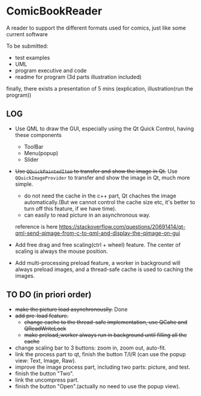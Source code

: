 # ComicBookReader 
A reader to support the different formats used for comics, just like some current software

To be submitted:

 - test examples
 - UML
 - program executive and code
 - readme for program (3d parts illustration included)

finally, there exists a presentation of 5 mins (explication, illustration(run the program))



## LOG

- Use QML to draw the GUI, especially using the Qt Quick Control, having these components

  - ToolBar
  - Menu(popup)
  - Slider

- ~~Use `QQuickPaintedItem` to transfer and show the image in Qt.~~
  Use `QQuickImageProvider` to transfer and show the image in Qt, much more simple.
  - do not need the cache in the c++ part, Qt chaches the image automatically.(But we cannot control the cache size etc, it's better to turn off this feature, if we have time).
  - can easily to read picture in an asynchronous way.

   reference is here https://stackoverflow.com/questions/20691414/qt-qml-send-qimage-from-c-to-qml-and-display-the-qimage-on-gui

- Add free drag and free scaling(ctrl + wheel) feature. The center of scaling is always the mouse position.
- Add multi-processing preload feature, a worker in background will always preload images, and a thread-safe cache is used to caching the images.

## TO DO (in priori order)
- ~~make the picture load asynchronouslly.~~ Done
- ~~add pre-load feature.~~
  - ~~change cache to the thread-safe implementation, use QCahe and QReadWriteLock~~
  - ~~make preload_worker always run in background until filling all the cache~~
- change scaling bar to 3 buttons: zoom in, zoom out, auto-fit.
- link the process part to qt, finish the button T/I/R (can use the popup view: Text, Image, Raw).
- improve the image process part, including two parts: picture, and test.
- finish the button "Two".
- link the uncompress part.
- finish the button "Open".(actually no need to use the popup view).
